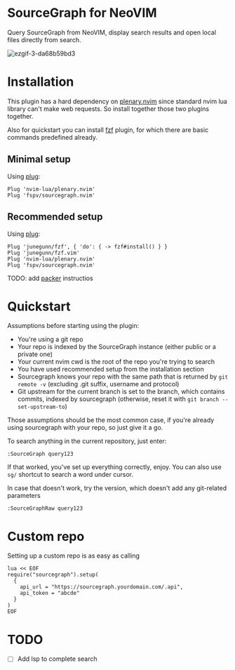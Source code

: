 # SourceGraph for NeoVIM
Query SourceGraph from NeoVIM, display search results and open local files directly from search.

![ezgif-3-da68b59bd3](https://user-images.githubusercontent.com/1616237/232345301-f995fcbf-a4f4-404a-967c-ef0b5283ca01.gif)

# Installation
This plugin has a hard dependency on [plenary.nvim](https://github.com/nvim-lua/plenary.nvim) since standard nvim lua library can't make web requests. So install together those two plugins together.

Also for quickstart you can install [fzf](https://github.com/junegunn/fzf.vim) plugin, for which there are basic commands predefined already.

## Minimal setup
Using [plug](https://github.com/junegunn/vim-plug):
```vimscript
Plug 'nvim-lua/plenary.nvim'
Plug 'fspv/sourcegraph.nvim'
```

## Recommended setup
Using [plug](https://github.com/junegunn/vim-plug):
```vimscript
Plug 'junegunn/fzf', { 'do': { -> fzf#install() } } 
Plug 'junegunn/fzf.vim'
Plug 'nvim-lua/plenary.nvim'
Plug 'fspv/sourcegraph.nvim'
```

TODO: add [packer](https://github.com/wbthomason/packer.nvim) instructios

# Quickstart
Assumptions before starting using the plugin:
* You're using a git repo
* Your repo is indexed by the SourceGraph instance (either public or a private one)
* Your current nvim cwd is the root of the repo you're trying to search
* You have used recommended setup from the installation section
* Sourcegraph knows your repo with the same path that is returned by `git remote -v` (excluding .git suffix, username and protocol)
* Git upstream for the current branch is set to the branch, which contains commits, indexed by sourcegraph (otherwise, reset it with `git branch --set-upstream-to`)

Those assumptions should be the most common case, if you're already using sourcegraph with your repo, so just give it a go.

To search anything in the current repository, just enter:

```
:SourceGraph query123
```

If that worked, you've set up everything correctly, enjoy. You can also use `sg/` shortcut to search a word under cursor.

In case that doesn't work, try the version, which doesn't add any git-related parameters
```
:SourceGraphRaw query123
```

# Custom repo

Setting up a custom repo is as easy as calling
```
lua << EOF
require("sourcegraph").setup(
  {
    api_url = "https://sourcegraph.yourdomain.com/.api",
    api_token = "abcde"
  }
)
EOF
```

# TODO
- [ ] Add lsp to complete search
